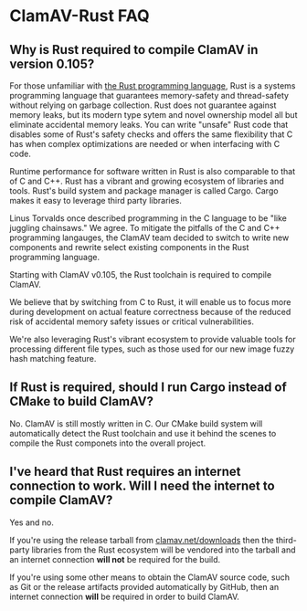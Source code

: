 # ClamAV-Rust FAQ

## Why is Rust required to compile ClamAV in version 0.105?

For those unfamiliar with [the Rust programming language](https://www.rust-lang.org/), Rust is a systems programming language that guarantees memory-safety and thread-safety without relying on garbage collection. Rust does not guarantee against memory leaks, but its modern type sytem and novel ownership model all but eliminate accidental memory leaks. You can write "unsafe" Rust code that disables some of Rust's safety checks and offers the same flexibility that C has when complex optimizations are needed or when interfacing with C code.

Runtime performance for software written in Rust is also comparable to that of C and C++. Rust has a vibrant and growing ecosystem of libraries and tools. Rust's build system and package manager is called Cargo. Cargo makes it easy to leverage third party libraries.

Linus Torvalds once described programming in the C language to be "like juggling chainsaws." We agree. To mitigate the pitfalls of the C and C++ programming langauges, the ClamAV team decided to switch to write new components and rewrite select existing components in the Rust programming language.

Starting with ClamAV v0.105, the Rust toolchain is required to compile ClamAV.

We believe that by switching from C to Rust, it will enable us to focus more during development on actual feature correctness because of the reduced risk of accidental memory safety issues or critical vulnerabilities.

We're also leveraging Rust's vibrant ecosystem to provide valuable tools for processing different file types, such as those used for our new image fuzzy hash matching feature.

## If Rust is required, should I run Cargo instead of CMake to build ClamAV?

No. ClamAV is still mostly written in C. Our CMake build system will automatically detect the Rust toolchain and use it behind the scenes to compile the Rust componets into the overall project.

## I've heard that Rust requires an internet connection to work. Will I need the internet to compile ClamAV?

Yes and no.

If you're using the release tarball from [clamav.net/downloads](https://www.clamav.net/downloads) then the third-party libraries from the Rust ecosystem will be vendored into the tarball and an internet connection **will not** be required for the build.

If you're using some other means to obtain the ClamAV source code, such as Git or the release artifacts provided automatically by GitHub, then an internet connection **will** be required in order to build ClamAV.
